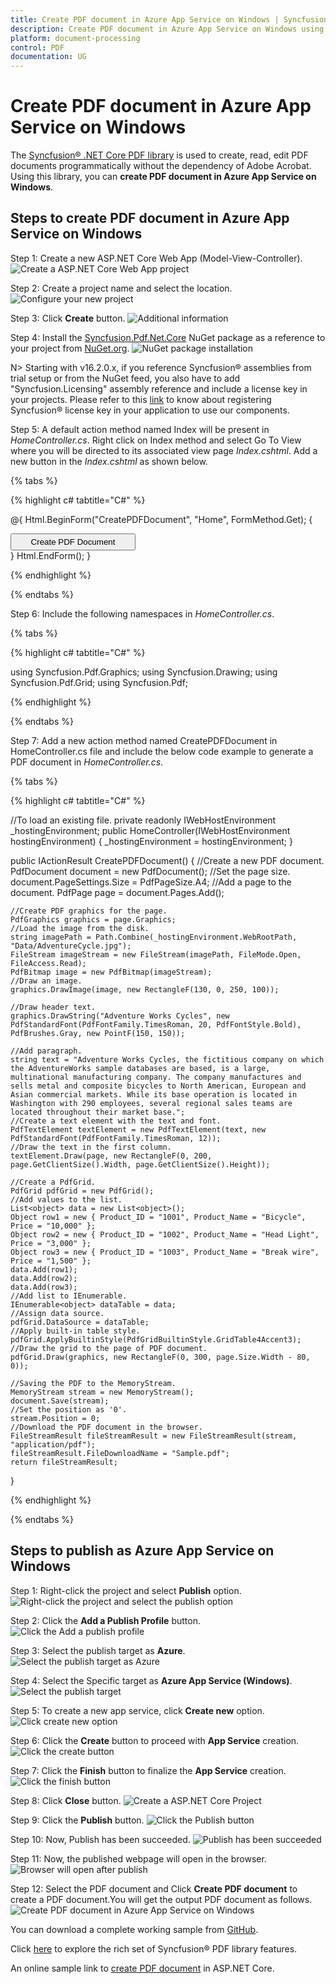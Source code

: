 ```yaml
---
title: Create PDF document in Azure App Service on Windows | Syncfusion
description: Create PDF document in Azure App Service on Windows using .NET Core PDF library without the dependency of Adobe Acrobat.
platform: document-processing
control: PDF
documentation: UG
---
```


# Create PDF document in Azure App Service on Windows

The [Syncfusion&reg; .NET Core PDF library](https://www.syncfusion.com/document-processing/pdf-framework/net-core) is used to create, read, edit PDF documents programmatically without the dependency of Adobe Acrobat. Using this library, you can **create PDF document in Azure App Service on Windows**.

## Steps to create PDF document in Azure App Service on Windows

Step 1: Create a new ASP.NET Core Web App (Model-View-Controller).
![Create a ASP.NET Core Web App project](Azure_images/Azure-app-service-windows/Create-net-core-web-app.png)

Step 2: Create a project name and select the location.
![Configure your new project](Azure_images/Azure-app-service-windows/project_configuration.png)

Step 3: Click **Create** button. 
![Additional information](Azure_images/Azure-app-service-windows/Framework_selection.png)

Step 4: Install the [Syncfusion.Pdf.Net.Core](https://www.nuget.org/packages/Syncfusion.Pdf.Net.Core/) NuGet package as a reference to your project from [NuGet.org](https://www.nuget.org/).
![NuGet package installation](Azure_images/Azure-app-service-windows/NuGet_package.png)

N> Starting with v16.2.0.x, if you reference Syncfusion&reg; assemblies from trial setup or from the NuGet feed, you also have to add "Syncfusion.Licensing" assembly reference and include a license key in your projects. Please refer to this [link](https://help.syncfusion.com/common/essential-studio/licensing/overview) to know about registering Syncfusion&reg; license key in your application to use our components.

Step 5: A default action method named Index will be present in *HomeController.cs*. Right click on Index method and select Go To View where you will be directed to its associated view page *Index.cshtml*. Add a new button in the *Index.cshtml* as shown below.

{% tabs %}

{% highlight c# tabtitle="C#" %}

@{
    Html.BeginForm("CreatePDFDocument", "Home", FormMethod.Get);
    {
        <div>
            <input type="submit" value="Create PDF Document" style="width:200px;height:27px" />
        </div>
    }
    Html.EndForm();
}

{% endhighlight %}

{% endtabs %}

Step 6: Include the following namespaces in *HomeController.cs*.

{% tabs %}

{% highlight c# tabtitle="C#" %}

using Syncfusion.Pdf.Graphics;
using Syncfusion.Drawing;
using Syncfusion.Pdf.Grid;
using Syncfusion.Pdf;

{% endhighlight %}

{% endtabs %}

Step 7: Add a new action method named CreatePDFDocument in HomeController.cs file and include the below code example to generate a PDF document in *HomeController.cs*. 

{% tabs %}

{% highlight c# tabtitle="C#" %}

//To load an existing file. 
private readonly IWebHostEnvironment _hostingEnvironment;
public HomeController(IWebHostEnvironment hostingEnvironment)
{
    _hostingEnvironment = hostingEnvironment;
}

public IActionResult CreatePDFDocument()
{
    //Create a new PDF document.
    PdfDocument document = new PdfDocument();
    //Set the page size.
    document.PageSettings.Size = PdfPageSize.A4;
    //Add a page to the document.
    PdfPage page = document.Pages.Add();

    //Create PDF graphics for the page.
    PdfGraphics graphics = page.Graphics;
    //Load the image from the disk.
    string imagePath = Path.Combine(_hostingEnvironment.WebRootPath, "Data/AdventureCycle.jpg");
    FileStream imageStream = new FileStream(imagePath, FileMode.Open, FileAccess.Read);
    PdfBitmap image = new PdfBitmap(imageStream);
    //Draw an image.
    graphics.DrawImage(image, new RectangleF(130, 0, 250, 100));

    //Draw header text. 
    graphics.DrawString("Adventure Works Cycles", new PdfStandardFont(PdfFontFamily.TimesRoman, 20, PdfFontStyle.Bold), PdfBrushes.Gray, new PointF(150, 150));

    //Add paragraph. 
    string text = "Adventure Works Cycles, the fictitious company on which the AdventureWorks sample databases are based, is a large, multinational manufacturing company. The company manufactures and sells metal and composite bicycles to North American, European and Asian commercial markets. While its base operation is located in Washington with 290 employees, several regional sales teams are located throughout their market base.";
    //Create a text element with the text and font.
    PdfTextElement textElement = new PdfTextElement(text, new PdfStandardFont(PdfFontFamily.TimesRoman, 12));
    //Draw the text in the first column.
    textElement.Draw(page, new RectangleF(0, 200, page.GetClientSize().Width, page.GetClientSize().Height));

    //Create a PdfGrid.
    PdfGrid pdfGrid = new PdfGrid();
    //Add values to the list.
    List<object> data = new List<object>();
    Object row1 = new { Product_ID = "1001", Product_Name = "Bicycle", Price = "10,000" };
    Object row2 = new { Product_ID = "1002", Product_Name = "Head Light", Price = "3,000" };
    Object row3 = new { Product_ID = "1003", Product_Name = "Break wire", Price = "1,500" };
    data.Add(row1);
    data.Add(row2);
    data.Add(row3);
    //Add list to IEnumerable.
    IEnumerable<object> dataTable = data;
    //Assign data source.
    pdfGrid.DataSource = dataTable;
    //Apply built-in table style.
    pdfGrid.ApplyBuiltinStyle(PdfGridBuiltinStyle.GridTable4Accent3);
    //Draw the grid to the page of PDF document.
    pdfGrid.Draw(graphics, new RectangleF(0, 300, page.Size.Width - 80, 0));

    //Saving the PDF to the MemoryStream.
    MemoryStream stream = new MemoryStream();
    document.Save(stream);
    //Set the position as '0'.
    stream.Position = 0;
    //Download the PDF document in the browser.
    FileStreamResult fileStreamResult = new FileStreamResult(stream, "application/pdf");
    fileStreamResult.FileDownloadName = "Sample.pdf";
    return fileStreamResult;
}

{% endhighlight %}

{% endtabs %}

## Steps to publish as Azure App Service on Windows 

Step 1: Right-click the project and select **Publish** option.
![Right-click the project and select the publish option](Azure_images/Azure-app-service-windows/Publish_button_screenshot.png)

Step 2: Click the **Add a Publish Profile** button.
![Click the Add a publish profile](Azure_images/Azure-app-service-windows/Publish_profile_screenshot.png)

Step 3: Select the publish target as **Azure**.
![Select the publish target as Azure](Azure_images/Azure-app-service-windows/Select_target.png)

Step 4: Select the Specific target as **Azure App Service (Windows)**.
![Select the publish target](Azure_images/Azure-app-service-windows/Select_azure-app-service-windows.png)

Step 5: To create a new app service, click **Create new** option.
![Click create new option](Azure_images/Azure-app-service-windows/Create_new_app_service.png)

Step 6: Click the **Create** button to proceed with **App Service** creation.
![Click the create button](Azure_images/Azure-app-service-windows/App_service_details.png)

Step 7: Click the **Finish** button to finalize the **App Service** creation.
![Click the finish button](Azure_images/Azure-app-service-windows/Finish_app_service.png)

Step 8: Click **Close** button.
![Create a ASP.NET Core Project](Azure_images/Azure-app-service-windows/profile_creation_success.png)

Step 9: Click the **Publish** button.
![Click the Publish button](Azure_images/Azure-app-service-windows/Publish_app_service.png)

Step 10: Now, Publish has been succeeded.
![Publish has been succeeded](Azure_images/Azure-app-service-windows/Publish_link.png)

Step 11: Now, the published webpage will open in the browser. 
![Browser will open after publish](Azure_images/Azure-app-service-windows/WebView.png)

Step 12: Select the PDF document and Click **Create PDF document** to create a PDF document.You will get the output PDF document as follows.
![Create PDF document in Azure App Service on Windows](Azure_images/Azure-app-service-windows/Output_screenshot.png)

You can download a complete working sample from [GitHub](https://github.com/SyncfusionExamples/PDF-Examples/tree/master/Getting%20Started/Azure/Azure%20App%20Service).

Click [here](https://www.syncfusion.com/document-processing/pdf-framework/net-core) to explore the rich set of Syncfusion&reg; PDF library features. 

An online sample link to [create PDF document](https://ej2.syncfusion.com/aspnetcore/PDF/HelloWorld#/material3) in ASP.NET Core. 